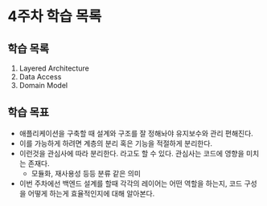 # 4주차 학습 목록

## 학습 목록
1. Layered Architecture
2. Data Access
3. Domain Model


## 학습 목표
- 애플리케이션을 구축할 때 설계와 구조를 잘 정해놔야 유지보수와 관리 편해진다. 
- 이를 가능하게 하려면 계층의 분리 혹은 기능을 적절하게 분리한다.
- 이런것을 관심사에 따라 분리한다. 라고도 할 수 있다. 관심사는 코드에 영향을 미치는 존재다. 
    - 모듈화, 재사용성 등등 분류 같은 의미
- 이번 주차에선 백엔드 설계를 할때 각각의 레이어는 어떤 역할을 하는지, 코드 구성을 어떻게 하는게 효율적인지에 대해 알아본다. 
